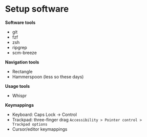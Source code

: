 # Setup software

**Software tools**
- git
- fzf
- zsh
- ripgrep
- scm-breeze

**Navigation tools**
- Rectangle
- Hammerspoon (less so these days)

**Usage tools**
- Whispr

**Keymappings**
- Keyboard: Caps Lock -> Control
- Trackpad: three-finger drag `Accessibility > Pointer control > Trackpad options`
- Cursor/editor keymappings
